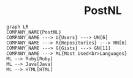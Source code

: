 <h1 align="center">PostNL</h1>

```mermaid
graph LR
COMPANY_NAME{PostNL}
COMPANY_NAME ---> U{Users} ---> UN[6]
COMPANY_NAME ---> R{Repositories} ---> RN[6]
COMPANY_NAME ---> G{Gists} ---> GN[11]
COMPANY_NAME ---> ML{Most Used<br>Languages}
ML --> Ruby[Ruby]
ML --> Java[Java]
ML --> HTML[HTML]
```
